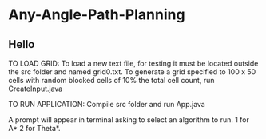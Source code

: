 # Any-Angle-Path-Planning

Hello
----------------------------------------------------------------------------------------
TO LOAD GRID:
To load a new text file, for testing it must be located outside the src folder and named grid0.txt.
To generate a grid specified to 100 x 50 cells with random blocked cells of 10% the total cell count, run CreateInput.java

TO RUN APPLICATION:
Compile src folder and run App.java

A prompt will appear in terminal asking to select an algorithm to run.
1 for A* 2 for Theta*.
